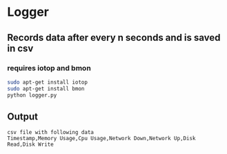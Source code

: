 # Logger
## Records data after every n seconds and is saved in csv
### requires iotop and bmon
```sh
sudo apt-get install iotop
sudo apt-get install bmon
python logger.py
```
## Output
```
csv file with following data
Timestamp,Memory Usage,Cpu Usage,Network Down,Network Up,Disk Read,Disk Write
```
